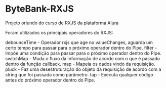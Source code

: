 # ByteBank-RXJS
Projeto oriundo do curso de RXJS da plataforma Alura

Foram utilizados os principais operadores do RXJS:

debounceTime - Operador rxjs que age no valueChanges, aguarda um certo tempo para passar para o próximo operador dentro do Pipe.
filter - Impõe uma condição para passar para o próximo operador dentro do Pipe.
switchMap - Muda o fluxo da informação de acordo com o que é passado dentro da função callback.
map - Mapeia os dados vindo da requisição.
pluck - Faz uma desestruturação do objeto da requisição de acordo com a string que foi passada como parâmetro.
tap - Executa qualquer código antes do próximo operador dentro do Pipe.
